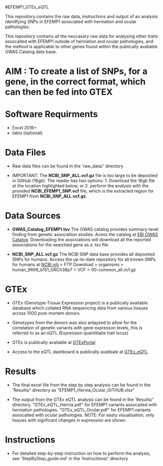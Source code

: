 #EFEMP1_GTEx_eQTL 

This repository contains the raw data, instructions and output of an analysis idenitfying SNPs in EFEMP1 asosciated with herniation and ocular pathologies. 


This repository contains all the neccasary raw data for analysing other traits assocaited with EFEMP1 outside of herniation and ocular pathologies, and the method is applicable to other genes found within the publically avaliable GWAS Catalog data base. 


# AIM : To create a list of SNPs, for a gene, in the correct format, which can then be fed into GTEX 


# Software Requirments 
- Excel 2016+ 
- tabix (optional) 

# Data Files 

- Raw data files can be found in the 'raw_data/' directory 

- IMPORTANT: The **NCBI_SNP_ALL.vcf.gz** file is too large to be depostied in GitHub (16gb). The reader has two options: 1. Download the 16gb file at the location highlighted below, or 2. perform the analysis with the provided **NCBI_EFEMP1_SNP.vcf** file, which is the extracted region for EFEMP1 from **NCBI_SNP_ALL.vcf.gz**. 



# Data Sources 

- **GWAS_Catalog_EFEMP1.tsv** The GWAS catalog provides summary-level finding from genetic assocaition studies. Acess the catalog at [EBI GWAS Catalog](https://www.ebi.ac.uk/gwas/). Downloading the associations will download all the reported associations for the searched gene as a .tsv file

- **NCBI_SNP_ALL.vcf.gz** The NCBI SNP data base provides all deposited SNPs for humans. Access the up-to-date repository for all known SNPs for humans at [NCBI nih]([https://ftp.ncbi.nih.gov/snp/organisms/](https://www.ncbi.nlm.nih.gov/snp/)) > FTP Download > organisms > human_9606_b151_GRCh38p7 > VCF > 00-common_all.vcf.gz   



# GTEx

- GTEx (Genotype-Tissue Expression project) is a publically available database which collated RNA sequencing data from various tissues across 1000 post-mortem donors. 

- Genotypes from the donors was also anlaysed to allow for the correlation of genetic variants with gene expresson levels, this is referred to as an eQTL (Expression quantitiatie trait locus)

- GTEx is publically avaliable at [GTExPortal](https://gtexportal.org/home/) 

- Access to the eQTL dashboard is publically avalibale at [GTEx_eQTL](https://gtexportal.org/home/eqtlDashboardPage) 


# Results 

- The final excel file from the step by step analysis can be found in the 'Results/' directory as "EFEMP1_Hernia_Ocular_GITHUB.xlsx"

- The output from the GTEx eQTL analysis can be found in the 'Results/' directory. "GTEx_eQTL_Hernia.pdf" for EFEMP1 variants assocaited with herniation pathologies. "GTEx_eQTL_Ocular.pdf" for EFEMP1 variants assocaited with ocular pathologies. NOTE: For easty visualisation, only tissues with signficant changes in expression are shown. 

# Instructions

- For detailed step-by-step instruction on how to perform the analysis, see 'StepByStep_guide.md' in the 'Instructions/' directory 

